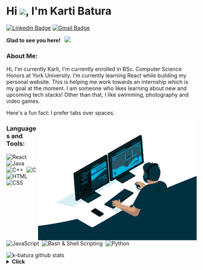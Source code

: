 # Hi <img src="https://media.giphy.com/media/hvRJCLFzcasrR4ia7z/giphy.gif" width="25px">, I'm Karti Batura

[![Linkedin Badge](https://img.shields.io/badge/LinkedIn-0077B5?style=for-the-badge&logo=linkedin&logoColor=white)](https://www.linkedin.com/in/karti-batura/)
[![Gmail Badge](https://img.shields.io/badge/Gmail-D14836?style=for-the-badge&logo=gmail&logoColor=white)](mailto:kartikeyabatura.kb@gmail.com?subject=[GitHub])



**Glad to see you here! &nbsp; ![](https://visitor-badge.glitch.me/badge?page_id=k-batura)**

### About Me:

Hi, I'm currently Karti, I'm currently enrolled in BSc. Computer Science Honors at York University. I’m currently learning React while building my personal website. This is helping me work towards an internship which is my goal at the moment. I am someone who likes learning about new and upcoming tech stacks! Other than that, I like swimming, photography and video games.

Here's a fun fact: I prefer tabs over spaces.

<img align="right" alt="GIF" src="./images/code.gif" width="420" />


### Languages and Tools:

![React](https://img.shields.io/badge/React-20232A?style=for-the-badge&logo=react&logoColor=61DAFB)&nbsp;
![Java](https://img.shields.io/badge/Java-ED8B00?style=for-the-badge&logo=java&logoColor=white)&nbsp;
![C++](https://img.shields.io/badge/C%2B%2B-00599C?style=for-the-badge&logo=c%2B%2B&logoColor=white)&nbsp;
![C](https://img.shields.io/badge/C-00599C?style=for-the-badge&logo=c&logoColor=white)&nbsp;
![HTML](https://img.shields.io/badge/HTML-239120?style=for-the-badge&logo=html5&logoColor=white)&nbsp;
![CSS](https://img.shields.io/badge/CSS-239120?&style=for-the-badge&logo=css3&logoColor=white)&nbsp;
![JavaScript](https://img.shields.io/badge/JavaScript-323330?style=for-the-badge&logo=javascript&logoColor=F7DF1E)&nbsp;
![Bash & Shell Scripting](https://img.shields.io/badge/Shell_Script-121011?style=for-the-badge&logo=gnu-bash&logoColor=white)&nbsp;
![Python](https://img.shields.io/badge/Python-3776AB?style=for-the-badge&logo=python&logoColor=white)

<img align="left" src="https://github-readme-stats.vercel.app/api/top-langs/?username=k-batura&layout=compact" alt="k-batura github stats"/>


<br />

<details>
  <summary><b>Click</b></summary>
    
  <img align="left" src="./images/cat-meme.gif"/>
</details>